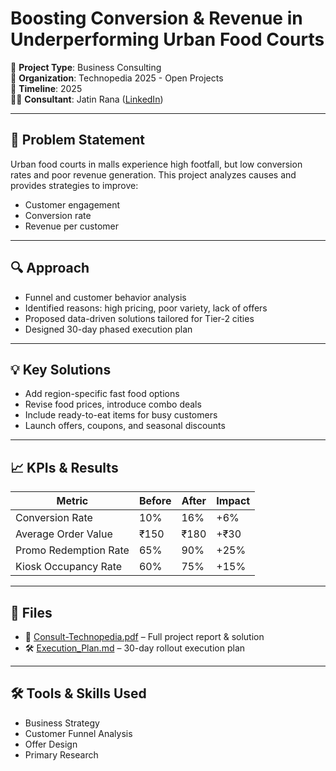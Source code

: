 # Boosting Conversion & Revenue in Underperforming Urban Food Courts

🧠 **Project Type**: Business Consulting  
📍 **Organization**:  Technopedia 2025 - Open Projects  
📅 **Timeline**: 2025  
👨‍💼 **Consultant**: Jatin Rana ([LinkedIn](https://www.linkedin.com/in/jatin-rana-0a5632259))

---

## 📌 Problem Statement

Urban food courts in malls experience high footfall, but low conversion rates and poor revenue generation. This project analyzes causes and provides strategies to improve:

- Customer engagement
- Conversion rate
- Revenue per customer

---

## 🔍 Approach

- Funnel and customer behavior analysis
- Identified reasons: high pricing, poor variety, lack of offers
- Proposed data-driven solutions tailored for Tier-2 cities
- Designed 30-day phased execution plan

---

## 💡 Key Solutions

- Add region-specific fast food options
- Revise food prices, introduce combo deals
- Include ready-to-eat items for busy customers
- Launch offers, coupons, and seasonal discounts

---

## 📈 KPIs & Results

| Metric                 | Before | After  | Impact       |
|------------------------|--------|--------|--------------|
| Conversion Rate        | 10%    | 16%    | +6%          |
| Average Order Value    | ₹150   | ₹180   | +₹30         |
| Promo Redemption Rate  | 65%    | 90%    | +25%         |
| Kiosk Occupancy Rate   | 60%    | 75%    | +15%         |

---

## 📁 Files

- 📄 [Consult-Technopedia.pdf](https://github.com/ranagjatin/urban-foodcourt-revenue-consulting/blob/65f14c4794104c1dd936d4b9a32f153a46da996c/Consultancy%20Deck.pdf) – Full project report & solution  
- 🛠️ [Execution_Plan.md](./Execution_Plan.md) – 30-day rollout execution plan  

---

## 🛠 Tools & Skills Used

- Business Strategy
- Customer Funnel Analysis
- Offer Design
- Primary Research
